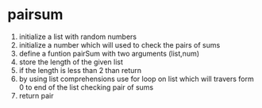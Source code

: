 # pairsum
1. initialize a list with random numbers
2. initialize a number which will used to check the pairs of sums
1. define a funtion pairSum with two arguments (list,num)
2. store the length of the given list 
3. if the length is less than 2 than return
4. by using list comprehensions use for loop on list which will travers form 0 to end of the list checking pair of sums
5. return pair